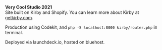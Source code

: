 **Very Cool Studio 2021**  
Site built on Kirby and Shopify. You can learn more about Kirby at [getkirby.com](https://getkirby.com).

Production using Codekit, and `php -S localhost:8000 kirby/router.php` in terminal.

Deployed via launchdeck.io, hosted on bluehost.
